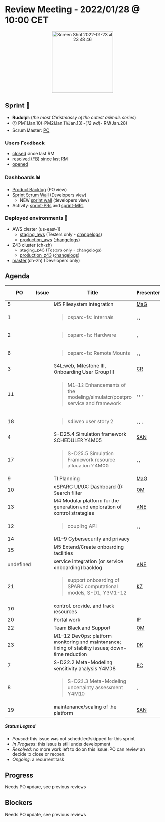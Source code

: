 # Review Meeting - 2022/01/28 @ 10:00 CET

<p align="center">
<img width="200" alt="Screen Shot 2022-01-23 at 23 48 46" src="https://user-images.githubusercontent.com/32402063/150701154-35a9ddbe-b8b1-42e7-bc4f-f0dd4125807f.png">
</p>



## Sprint 🏃
  - **Rudolph** (*the most Christmassy of the cutest animals series*)
  - 🕐 PM1(Jan.10)-PM2(Jan.11/Jan.13) -(_12 wd_)- RM(Jan.28)
  - Scrum Master: [PC]
### Users Feedback
  - [closed](https://github.com/ITISFoundation/osparc-issues/issues?q=is%3Aissue+sort%3Areactions+state%3Aclosed+updated%3A%3E%3D2021-11-05+) since last RM
  - [resolved (FB)](https://z43.manuscript.com/f/filters/?ixProject=45&ixStatus=0&maxrecords=50&resolvedInLast=3&sColumns=Category-Favorite-Case-TitleComment-Area-Priority-Status-DateResolved-DateOpened-OpenedBy&sSorts=LastUpdated.descending-Priority&sView=grid-flat) since last RM
  - [opened](https://github.com/ITISFoundation/osparc-issues/issues?q=is%3Aissue+is%3Aopen+sort%3Areactions)
### Dashboards 📊
  - [Product Backlog](https://github.com/orgs/ITISFoundation/projects/3) (PO view)
  - [Sprint Scrum Wall](https://app.zenhub.com/workspaces/osparc---scrum-wall-5c9260f3d76ef51f6b0fe78d/board?repos=118596920,174557929,151701223,135289610,118910047,181836792,167586968) (Developers view)
    - NEW [sprint wall](https://github.com/orgs/ITISFoundation/projects/9) (developers view)
  - Activity: [sprint-PRs] and [sprint-MRs]
### Deployed environments 🚀
  - AWS cluster (us-east-1)
    - [staging_aws](https://staging.osparc.io) (Testers only - [changelogs])
    - [production_aws](https://osparc.io) ([changelogs])
  - Z43 cluster (ch-zh)
    - [staging_z43](http://osparc-staging.speag.com) (Testers only - [changelogs])
    - [production_z43](http://osparc.speag.com) ([changelogs])
  - [master](https://osparc-master.speag.com) (ch-zh) (Developers only)


## Agenda


| PO        | Issue | Title                                                                                               | Presenter | Status    | Duration | Start-Time |
|-----------|-------|-----------------------------------------------------------------------------------------------------|-----------|-----------|----------|------------|
| 5         |       | M5 Filesystem integration                                                                           | [MaG]     | undefined |          |            |
| 1         |       | <blockquote>osparc-fs: Internals</blockquote>                                                       | , ,       | Todo      |          |            |
| 2         |       | <blockquote>osparc-fs: Hardware</blockquote>                                                        | ,         | Todo      |          |            |
| 6         |       | <blockquote>osparc-fs: Remote Mounts</blockquote>                                                   | , ,       | undefined |          |            |
| 3         |       | S4L:web, Milestone III, Onboarding User Group III                                                   | [CR]      | Todo      |          |            |
| 11        |       | <blockquote>M1–12 Enhancements of the modeling/simulator/postpro service and framework</blockquote> | , , ,     | Todo      |          |            |
| 18        |       | <blockquote>s4lweb user story 2</blockquote>                                                        | , , ,     | undefined |          |            |
| 4         |       | S-D25.4 Simulation framework SCHEDULER Y4M05                                                        | [SAN]     | Todo      |          |            |
| 17        |       | <blockquote>S-D25.5 Simulation Framework resource allocation Y4M05 </blockquote>                    | , ,       | Todo      |          |            |
| 9         |       | TI Planning                                                                                         | [MaG]     | undefined |          |            |
| 10        |       | oSPARC UI/UX: Dashboard (I): Search filter                                                          | [OM]      | Ongoing   |        5'|            |
| 13        |       | M4 Modular platform for the generation and exploration of control strategies                        | [ANE]     | undefined |          |            |
| 12        |       | <blockquote>coupling API</blockquote>                                                               | , ,       | Todo      |          |            |
| 14        |       | M1–9 Cybersecurity and privacy                                                                      |           | undefined |          |            |
| 15        |       | M5 Extend/Create onboarding facilities                                                              |           | undefined |          |            |
| undefined |       | service integration (or service onboarding) backlog                                                 | [ANE]     | Todo      |          |            |
| 21        |       | <blockquote>support onboarding of SPARC computational models, S-D1, Y3M1-12</blockquote>            | [KZ]      | undefined |          |            |
| 16        |       | control, provide, and track resources                                                               |           | undefined |          |            |
| 20        |       | Portal work                                                                                         | [IP]      | Todo      |          |            |
| 22        |       | Team Black and Support                                                                              | [OM]      | undefined |          |            |
| 23        |       | M1–12 DevOps: platform monitoring and maintenance; fixing of stability issues; down-time reduction  | [DK]      | Todo      |          |            |
| 7         |       | S-D22.2 Meta-Modeling sensitivity analysis Y4M08                                                    | [PC]      | Ongoing   | 5'       |            |
| 8         |       | <blockquote>S-D22.3 Meta-Modeling uncertainty assessment  Y4M10</blockquote>                        | ,         | Todo      |          |            |
| 19        |       | maintenance/scaling of the platform                                                                 | [SAN]     | Todo      |          |            |



##### Status Legend

- _Paused_: this issue was not scheduled/skipped for this sprint
- _In Progress_: this issue is still under development
- _Resolved_: no more work left to do on this issue. PO can review an decide to close or reopen.
- _Ongoing_: a recurrent task

[online]: http://status.osparc.io/
[operational]: https://git.speag.com/oSparc/e2e-testing/-/pipelines
[performant]: https://git.speag.com/oSparc/e2e-portal-testing/-/pipelines

## Progress

Needs PO update, see previous reviews

## Blockers

Needs PO update, see previous reviews

<!--References PLEASE KEEP ALPHABETICAL ORDER!!! -->


[ALL]: https://github.com/Surfict
[ANE]: https://github.com/GitHK
[BL]: https://github.com/dyollb
[DK]: https://github.com/mrnicegyu11
[CR]: https://github.com/colinRawlings
[IP]: https://github.com/ignapas
[KZ]: https://github.com/KZzizzle
[MAG]: https://github.com/mguidon
[OM]: https://github.com/odeimaiz
[PC]: https://github.com/pcrespov
[SAN]: https://github.com/sanderegg
[SyR]:https://zmt.swiss/about/about-zmt/all-staff/reboux-sylvain/
[TN]: https://itis.swiss/who-we-are/staff-members/all-staff/newton-taylor/


[j-d4]: https://github.com/ITISFoundation/osparc-issues/issues/62
[j-d7.a]: https://github.com/ITISFoundation/osparc-issues/issues/21
[j-d35]: https://github.com/ITISFoundation/osparc-issues/issues/31
[j-d33]: https://github.com/ITISFoundation/osparc-issues/issues/33
[j-d20]: https://github.com/ITISFoundation/osparc-issues/issues/48
[j-d21]: https://github.com/ITISFoundation/osparc-simcore/issues/1065
[j-d28.a]: https://github.com/ITISFoundation/osparc-simcore/issues/1066
[j-d29]: https://github.com/ITISFoundation/osparc-issues/issues/37
[s-d2]: https://github.com/ITISFoundation/osparc-simcore/issues/1069
[s-d18]: https://github.com/ITISFoundation/osparc-issues/issues/9
[s-d7]: https://github.com/ITISFoundation/osparc-issues/issues/21
[s-d10]: https://github.com/ITISFoundation/osparc-issues/issues/18
[s-d22]: https://github.com/ITISFoundation/osparc-issues/issues/5
[s-d12]: https://github.com/ITISFoundation/osparc-issues/issues/16
[s-d15]: https://github.com/ITISFoundation/osparc-issues/issues/12
[s-d12]: https://github.com/ITISFoundation/osparc-issues/issues/16
[s-d6]: https://github.com/ITISFoundation/osparc-issues/issues/22
[s-d5]: https://github.com/ITISFoundation/osparc-issues/issues/23
[s-d21]: https://github.com/ITISFoundation/osparc-issues/issues/6
[s-d4]: https://github.com/ITISFoundation/osparc-issues/issues/24
[s-d1]: https://github.com/ITISFoundation/osparc-issues/issues/26
[s-d26]: https://github.com/ITISFoundation/osparc-issues/issues/332
[s-d27.2]: https://github.com/ITISFoundation/osparc-issues/issues/357
[n-d1]: https://github.com/ITISFoundation/osparc-issues/issues/68
[n-d2]: https://github.com/ITISFoundation/osparc-issues/issues/91

[tb-backlog]: https://github.com/ITISFoundation/osparc-issues/projects/4

[z43-backlog]: https://z43.fogbugz.com/f/filters/1112/osparc-cases

[sprint-prs]: https://github.com/pulls?page=1&q=is%3Apr+archived%3Afalse+user%3AITISFoundation+closed%3A%3E2021-11-15
[sprint-mrs]: https://git.speag.com/groups/oSparc/-/merge_requests?scope=all&utf8=%E2%9C%93&state=all
[changelogs]: https://github.com/ITISFoundation/osparc-simcore/releases


 [#26]:https://github.com/ITISFoundation/osparc-issues/issues/26   
 [#91]:https://github.com/ITISFoundation/osparc-issues/issues/91   
 [#232]:https://github.com/ITISFoundation/osparc-issues/issues/232  
 [#328]:https://github.com/ITISFoundation/osparc-issues/issues/328  
 [#349]:https://github.com/ITISFoundation/osparc-issues/issues/349  
 [#350]:https://github.com/ITISFoundation/osparc-issues/issues/350
 [#353]:https://github.com/ITISFoundation/osparc-issues/issues/353
 [#354]:https://github.com/ITISFoundation/osparc-issues/issues/354
 [#407]:https://github.com/ITISFoundation/osparc-issues/issues/407
 [#428]:https://github.com/ITISFoundation/osparc-issues/issues/428  
 [#513]:https://github.com/ITISFoundation/osparc-issues/issues/513  
 [#519]:https://github.com/ITISFoundation/osparc-issues/issues/519
 [#545]:https://github.com/ITISFoundation/osparc-issues/issues/545  
 [#546]:https://github.com/ITISFoundation/osparc-issues/issues/546  
 [#554]:https://github.com/ITISFoundation/osparc-issues/issues/554  
 [#555]:https://github.com/ITISFoundation/osparc-issues/issues/555
 [#556]:https://github.com/ITISFoundation/osparc-issues/issues/556  
 [#557]:https://github.com/ITISFoundation/osparc-issues/issues/557
 [#2589]:https://github.com/ITISFoundation/osparc-issues/issues/2589 
